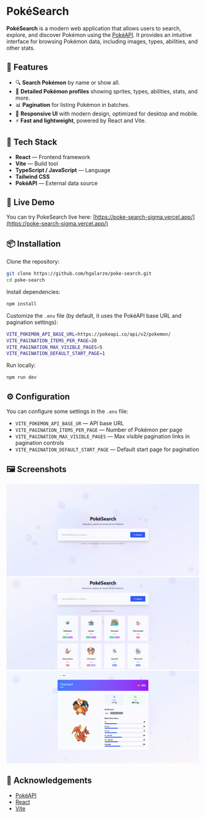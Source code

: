 
# PokéSearch

**PokéSearch** is a modern web application that allows users to search, explore, and discover Pokémon using the [PokéAPI](https://pokeapi.co/). It provides an intuitive interface for browsing Pokémon data, including images, types, abilities, and other stats.

## 🌟 Features

- 🔍 **Search Pokémon** by name or show all.
- 📄 **Detailed Pokémon profiles** showing sprites, types, abilities, stats, and more.
- 📊 **Pagination** for listing Pokémon in batches.
- 🎨 **Responsive UI** with modern design, optimized for desktop and mobile.
- ⚡ **Fast and lightweight**, powered by React and Vite.

## 🚀 Tech Stack

- **React** — Frontend framework
- **Vite** — Build tool
- **TypeScript / JavaScript** — Language
- **Tailwind CSS**
- **PokéAPI** — External data source

## 🔗 Live Demo

You can try PokeSearch live here: [https://poke-search-sigma.vercel.app/](https://poke-search-sigma.vercel.app/)

## 📦 Installation

Clone the repository:

```bash
git clone https://github.com/hgalarze/poke-search.git
cd poke-search
```

Install dependencies:

```bash
npm install
```

Customize the `.env` file (by default, it uses the PokéAPI base URL and pagination settings):

```bash
VITE_POKEMON_API_BASE_URL=https://pokeapi.co/api/v2/pokemon/
VITE_PAGINATION_ITEMS_PER_PAGE=20
VITE_PAGINATION_MAX_VISIBLE_PAGES=5
VITE_PAGINATION_DEFAULT_START_PAGE=1
```

Run locally:

```bash
npm run dev
```

## ⚙️ Configuration

You can configure some settings in the `.env` file:

- `VITE_POKEMON_API_BASE_UR` — API base URL
- `VITE_PAGINATION_ITEMS_PER_PAGE` — Number of Pokémon per page
- `VITE_PAGINATION_MAX_VISIBLE_PAGES` — Max visible pagination links in pagination controls
- `VITE_PAGINATION_DEFAULT_START_PAGE` — Default start page for pagination

## 🖼️ Screenshots

![PokéSearch Home](docs/img/image.png)
![PokéSearch Results](docs/img/image2.png)
![PokéSearch Details](docs/img/image3.png)

## 🙌 Acknowledgements

- [PokéAPI](https://Pokeapi.co/)  
- [React](https://reactjs.org/)  
- [Vite](https://vitejs.dev/)
